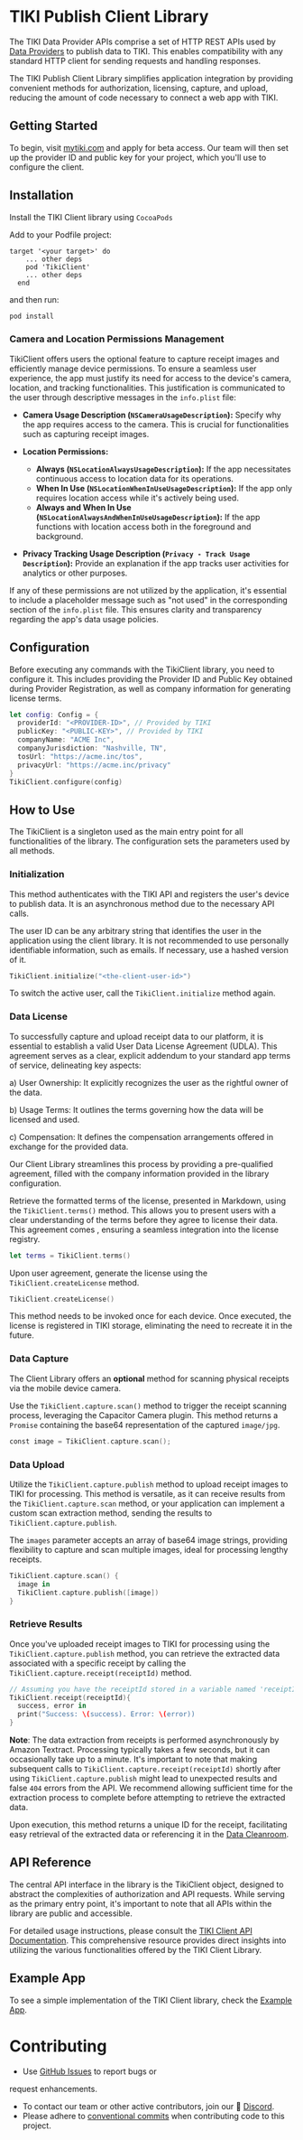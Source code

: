 # TIKI Publish Client Library

The TIKI Data Provider APIs comprise a set of HTTP REST APIs used by [Data Providers](https://mytiki.com/reference/overview) to 
publish data to TIKI. This enables compatibility with any standard HTTP client for sending 
requests and handling responses.

The TIKI Publish Client Library simplifies application integration by providing convenient methods 
for authorization, licensing, capture, and upload, reducing the amount of code necessary to connect 
a web app with TIKI.

## Getting Started

To begin, visit [mytiki.com](https://mytiki.com) and apply for beta access. Our team will then set up 
the provider ID and public key for your project, which you'll use to configure the client.

## Installation

Install the TIKI Client library using `CocoaPods`

Add to your Podfile project: 
```text
target '<your target>' do
    ... other deps
    pod 'TikiClient'
    ... other deps
  end
```

and then run:
```bash
pod install
```
### Camera and Location Permissions Management

TikiClient offers users the optional feature to capture receipt images and efficiently 
manage device permissions. To ensure a seamless user experience, the app must justify its need 
for access to the device's camera, location, and tracking functionalities. This justification is 
communicated to the user through descriptive messages  in the `info.plist` file:

- **Camera Usage Description (`NSCameraUsageDescription`):**
  Specify why the app requires access to the camera. This is crucial for functionalities such as capturing receipt images.

- **Location Permissions:**
  - **Always (`NSLocationAlwaysUsageDescription`):** If the app necessitates continuous access 
  to location data for its operations.
  - **When In Use (`NSLocationWhenInUseUsageDescription`):** If the app only requires location 
  access while it's actively being used.
  - **Always and When In Use (`NSLocationAlwaysAndWhenInUseUsageDescription`):** If the app 
  functions with location access both in the foreground and background.

- **Privacy Tracking Usage Description (`Privacy - Track Usage Description`):**
  Provide an explanation if the app tracks user activities for analytics or other purposes.

If any of these permissions are not utilized by the application, it's essential to include a 
placeholder message such as "not used" in the corresponding section of the `info.plist` file. 
This ensures clarity and transparency regarding the app's data usage policies.

## Configuration

Before executing any commands with the TikiClient library, you need to configure it. This includes 
providing the Provider ID and Public Key obtained during Provider Registration, as well as company 
information for generating license terms.

```swift
let config: Config = {
  providerId: "<PROVIDER-ID>", // Provided by TIKI
  publicKey: "<PUBLIC-KEY>", // Provided by TIKI
  companyName: "ACME Inc",
  companyJurisdiction: "Nashville, TN",
  tosUrl: "https://acme.inc/tos",
  privacyUrl: "https://acme.inc/privacy"
}
TikiClient.configure(config)
```

## How to Use

The TikiClient is a singleton used as the main entry point for all functionalities of the library. 
The configuration sets the parameters used by all methods.

### Initialization

This method authenticates with the TIKI API and registers the user's device to publish data. It is an 
asynchronous method due to the necessary API calls.

The user ID can be any arbitrary string that identifies the user in the application using the client 
library. It is not recommended to use personally identifiable information, such as emails. If necessary, 
use a hashed version of it.

```swift
TikiClient.initialize("<the-client-user-id>")
```

To switch the active user, call the `TikiClient.initialize` method again.

### Data License

To successfully capture and upload receipt data to our platform, it is essential to establish a valid 
User Data License Agreement (UDLA). This agreement serves as a clear, explicit addendum to your standard 
app terms of service, delineating key aspects:

a) User Ownership: It explicitly recognizes the user as the rightful owner of the data.

b) Usage Terms: It outlines the terms governing how the data will be licensed and used.

c) Compensation: It defines the compensation arrangements offered in exchange for the provided data.

Our Client Library streamlines this process by providing a pre-qualified agreement, filled with the 
company information provided in the library configuration. 

Retrieve the formatted terms of the license, presented in Markdown, using the `TikiClient.terms()` method. 
This allows you to present users with a clear understanding of the terms before they agree to license their 
data. This agreement comes , ensuring a seamless integration into the license registry.

```swift
let terms = TikiClient.terms()
```

Upon user agreement, generate the license using the `TikiClient.createLicense` method.

```swift
TikiClient.createLicense()
```

This method needs to be invoked once for each device. Once executed, the license is registered in TIKI 
storage, eliminating the need to recreate it in the future.

### Data Capture

The Client Library offers an **optional** method for scanning physical receipts via the mobile device camera.

Use the `TikiClient.capture.scan()` method to trigger the receipt scanning process, leveraging the 
Capacitor Camera plugin. This method returns a `Promise` containing the base64 representation of the captured 
`image/jpg`.

```swift
const image = TikiClient.capture.scan();
```

### Data Upload

Utilize the `TikiClient.capture.publish` method to upload receipt images to TIKI for processing. This method 
is versatile, as it can receive results from the `TikiClient.capture.scan` method, or your application can 
implement a custom scan extraction method, sending the results to `TikiClient.capture.publish`.

The `images` parameter accepts an array of base64 image strings, providing flexibility to capture and scan 
multiple images, ideal for processing lengthy receipts.

```swift
TikiClient.capture.scan() {
  image in
  TikiClient.capture.publish([image])
}
```
### Retrieve Results

Once you've uploaded receipt images to TIKI for processing using the `TikiClient.capture.publish` method, 
you can retrieve the extracted data associated with a specific receipt by calling the 
`TikiClient.capture.receipt(receiptId)` method.

```swift
// Assuming you have the receiptId stored in a variable named 'receiptId'
TikiClient.receipt(receiptId){
  success, error in 
  print("Success: \(success). Error: \(error))
}

```

**Note**: The data extraction from receipts is performed asynchronously by Amazon Textract. Processing 
typically takes a few seconds, but it can occasionally take up to a minute. It's important to note that 
making subsequent calls to `TikiClient.capture.receipt(receiptId)` shortly after using 
`TikiClient.capture.publish` might lead to unexpected results and false `404` errors from the API. 
We recommend allowing sufficient time for the extraction process to complete before attempting to 
retrieve the extracted data.

Upon execution, this method returns a unique ID for the receipt, facilitating easy retrieval of the extracted 
data or referencing it in the [Data Cleanroom](https://mytiki.com/reference/data-cleanrooms).

## API Reference

The central API interface in the library is the TikiClient object, designed to abstract the complexities of 
authorization and API requests. While serving as the primary entry point, it's important to note that all 
APIs within the library are public and accessible.

For detailed usage instructions, please consult the [TIKI Client API Documentation](https://ios.client.mytiki.com/documentation/tikiclient/). 
This comprehensive resource provides direct insights into utilizing the various functionalities offered by the TIKI Client Library.

## Example App

To see a simple implementation of the TIKI Client library, check the [Example App](https://github.com/tiki/publish-client-ios/tree/main/Example).

# Contributing

- Use [GitHub Issues](https://github.com/tiki/publish-client-ios/issues) to report bugs or

 request enhancements.
- To contact our team or other active contributors, join our 👾 [Discord](https://discord.gg/tiki).
- Please adhere to [conventional commits](https://www.conventionalcommits.org/en/v1.0.0/) when contributing code to this project.
